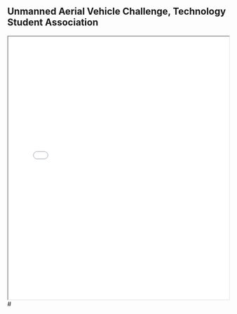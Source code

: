 ## Unmanned Aerial Vehicle Challenge, Technology Student Association

<iframe src="{{ '/assets/TSA.pdf' | relative_url }}" width="100%" height="600px">
</iframe>
# ⠀
